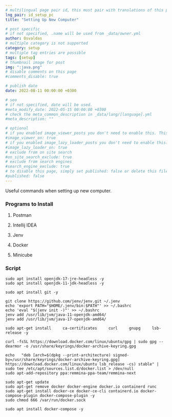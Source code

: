 ```yaml
---
# multilingual page pair id, this must pair with translations of this page. (This name must be unique)
lng_pair: id_setup_pc
title: "Setting Up New Computer"

# post specific
# if not specified, .name will be used from _data/owner.yml
author: Osvaldas
# multiple category is not supported
category: setup
# multiple tag entries are possible
tags: [setup]
# thumbnail image for post
img: ":java.png"
# disable comments on this page
#comments_disable: true

# publish date
date: 2022-08-11 00:00:00 +0300

# seo
# if not specified, date will be used.
#meta_modify_date: 2022-05-15 00:00:00 +0300
# check the meta_common_description in _data/lang/[language].yml
#meta_description: ""

# optional
# if you enabled image_viewer_posts you don't need to enable this. This is only if image_viewer_posts = false
#image_viewer_on: true
# if you enabled image_lazy_loader_posts you don't need to enable this. This is only if image_lazy_loader_posts = false
#image_lazy_loader_on: true
# exclude from on site search
#on_site_search_exclude: true
# exclude from search engines
#search_engine_exclude: true
# to disable this page, simply set published: false or delete this file
#published: false
---
```

<!-- outline-start -->

Useful commands when setting up new computer.

<!-- outline-end -->

### Programs to Install

1. Postman

2. Intellij IDEA

3. Jenv

4. Docker

5. Minicube

### Script

```console
sudo apt install openjdk-17-jre-headless -y
sudo apt install openjdk-11-jdk-headless -y

sudo apt install git -y

git clone https://github.com/jenv/jenv.git ~/.jenv
echo 'export PATH="$HOME/.jenv/bin:$PATH"' >> ~/.bashrc 
echo 'eval "$(jenv init -)"' >> ~/.bashrc 
jenv add /usr/lib/jvm/java-11-openjdk-amd64/
jenv add /usr/lib/jvm/java-17-openjdk-amd64/

sudo apt-get install     ca-certificates     curl     gnupg     lsb-release -y

curl -fsSL https://download.docker.com/linux/ubuntu/gpg | sudo gpg --dearmor -o /usr/share/keyrings/docker-archive-keyring.gpg

echo   "deb [arch=$(dpkg --print-architecture) signed-by=/usr/share/keyrings/docker-archive-keyring.gpg] https://download.docker.com/linux/ubuntu lsb_release -cs) stable" | sudo tee /etc/apt/sources.list.d/docker.list > /dev/null
sudo apt-add-repository ppa:remmina-ppa-team/remmina-next

sudo apt-get update
sudo apt-get remove docker docker-engine docker.io containerd runc
sudo apt-get install docker-ce docker-ce-cli containerd.io docker-compose-plugin docker-compose-plugin -y
sudo chmod 666 /var/run/docker.sock

sudo apt install docker-compose -y
```
